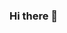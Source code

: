 ### Hi there 👋

<!--
**NotLolaty/NotLolaty** is a ✨ _special_ ✨ repository because its `README.md` (this file) appears on your GitHub profile.

Here are some ideas to get you started:

- 🔭 I’m currently working on nothing
- 🌱 I’m currently learning Sass or scss
- 👯 I’m looking to collaborate on nothing
- 🤔 I’m looking for help with nothing
- 💬 Ask me about your mom
- 📫 How to reach me: https://twitter.com/_NotLolaty
- 😄 Pronouns: fuck yourself
- ⚡ Fun fact: i know your mom)
-->
